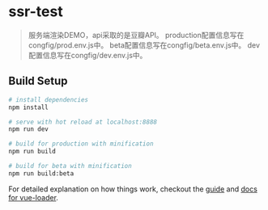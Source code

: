 # ssr-test

> 服务端渲染DEMO，api采取的是豆瓣API。
> production配置信息写在congfig/prod.env.js中。
> beta配置信息写在congfig/beta.env.js中。
> dev配置信息写在congfig/dev.env.js中。

## Build Setup

``` bash
# install dependencies
npm install

# serve with hot reload at localhost:8888
npm run dev

# build for production with minification
npm run build

# build for beta with minification
npm run build:beta


```

For detailed explanation on how things work, checkout the [guide](http://vuejs-templates.github.io/webpack/) and [docs for vue-loader](http://vuejs.github.io/vue-loader).
